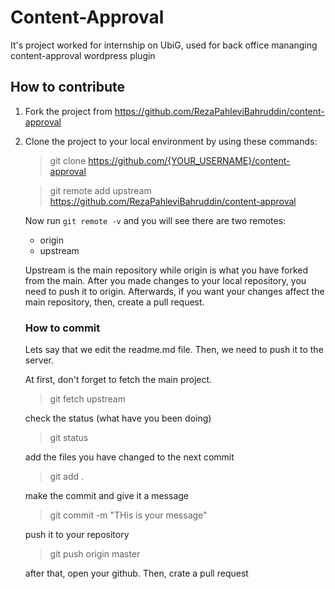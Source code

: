 # Content-Approval
It's project worked for internship on UbiG, used for back office mananging content-approval wordpress plugin

## How to contribute

1. Fork the project from https://github.com/RezaPahleviBahruddin/content-approval
2. Clone the project to your local environment by using these commands:

    > git clone https://github.com/{YOUR_USERNAME}/content-approval
    
    > git remote add upstream https://github.com/RezaPahleviBahruddin/content-approval
    
    Now run `git remote -v` and you will see there are two remotes: 
    * origin
    * upstream
    
    Upstream is the main repository while origin is what you have forked from the main. After you made changes to your local repository, you need to push it to origin. Afterwards, if you want your changes affect the main repository, then, create a pull request.
    
    ### How to commit
    Lets say that we edit the readme.md file. Then, we need to push it to the server.
    
    At first, don't forget to fetch the main project.
    
    > git fetch upstream
    
    check the status (what have you been doing)
    
    > git status
    
    add the files you have changed to the next commit
    
    > git add .
    
    make the commit and give it a message
    
    > git commit -m "THis is your message"
    
    push it to your repository
    
    > git push origin master
    
    after that, open your github. Then, crate a pull request
    
